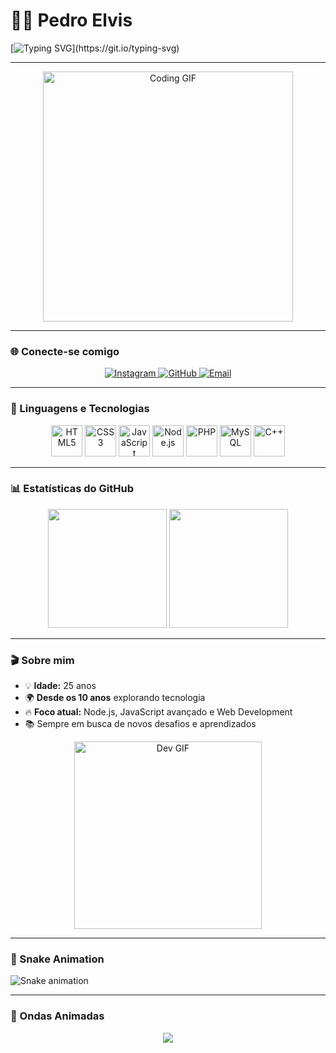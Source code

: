 # 👨‍💻 Pedro Elvis

[![Typing SVG](https://readme-typing-svg.herokuapp.com?color=00F7FF&size=28&center=true&vCenter=true&width=800&lines=🚀+Bem-vindo+ao+meu+perfil!;👨‍💻+Programador+e+Entusiasta+de+Tecnologia;💡+Sempre+aprendendo+e+criando+coisas+novas;🔥+Foco+em+JavaScript,+Node.js+e+Web+Dev!)](https://git.io/typing-svg)

---

<p align="center">
  <img src="https://media.giphy.com/media/SWoSkN6DxTszqIKEqv/giphy.gif" width="400" alt="Coding GIF"/>
</p>

---

### 🌐 Conecte-se comigo

<p align="center">
  <a href="https://www.instagram.com/pdr0vi" target="_blank">
    <img alt="Instagram" title="Me siga no Instagram" src="https://img.shields.io/badge/-Instagram-ff0066?style=for-the-badge&logo=instagram&logoColor=white"/>
  </a>
  <a href="https://github.com/elvisqt?tab=followers" target="_blank">
    <img alt="GitHub" title="Me siga no GitHub" src="https://img.shields.io/badge/-GitHub-0d1117?style=for-the-badge&logo=github&logoColor=white"/>
  </a>
  <a href="mailto:seuemail@email.com">
    <img alt="Email" title="Entre em contato" src="https://img.shields.io/badge/-Email-0078D4?style=for-the-badge&logo=gmail&logoColor=white"/>
  </a>
</p>

---

### 🚀 Linguagens e Tecnologias

<p align="center">
  <img alt="HTML5" title="HTML5" width="50" src="https://cdn.jsdelivr.net/gh/devicons/devicon/icons/html5/html5-original.svg"/>
  <img alt="CSS3" title="CSS3" width="50" src="https://cdn.jsdelivr.net/gh/devicons/devicon/icons/css3/css3-original.svg"/>
  <img alt="JavaScript" title="JavaScript" width="50" src="https://cdn.jsdelivr.net/gh/devicons/devicon/icons/javascript/javascript-original.svg"/>
  <img alt="Node.js" title="Node.js" width="50" src="https://cdn.jsdelivr.net/gh/devicons/devicon/icons/nodejs/nodejs-original.svg"/>
  <img alt="PHP" title="PHP" width="50" src="https://cdn.jsdelivr.net/gh/devicons/devicon/icons/php/php-original.svg"/>
  <img alt="MySQL" title="MySQL" width="50" src="https://cdn.jsdelivr.net/gh/devicons/devicon/icons/mysql/mysql-original-wordmark.svg"/>
  <img alt="C++" title="C++" width="50" src="https://cdn.jsdelivr.net/gh/devicons/devicon/icons/cplusplus/cplusplus-original.svg"/>
</p>

---

### 📊 Estatísticas do GitHub

<p align="center">
  <img height="190" src="https://github-readme-stats.vercel.app/api?username=elvisqt&show_icons=true&theme=radical&include_all_commits=true&locale=pt-br"/>
  <img height="190" src="https://github-readme-stats.vercel.app/api/top-langs/?username=elvisqt&theme=radical&layout=compact&custom_title=Tecnologias&langs_count=6"/>
</p>

---

### 🎬 Sobre mim

- 💡 **Idade:** 25 anos  
- 🌍 **Desde os 10 anos** explorando tecnologia  
- 🔥 **Foco atual:** Node.js, JavaScript avançado e Web Development  
- 📚 Sempre em busca de novos desafios e aprendizados  

<p align="center">
  <img src="https://media.giphy.com/media/coxQHKASG60HrHtvkt/giphy.gif" width="300" alt="Dev GIF"/>
</p>

---

### 🐍 Snake Animation

![Snake animation](https://github.com/elvisqt/elvisqt/blob/output/github-contribution-grid-snake.svg)

---

### 🌊 Ondas Animadas

<p align="center">
  <img src="https://capsule-render.vercel.app/api?type=waving&color=00bfff&height=120&section=footer"/>
</p>